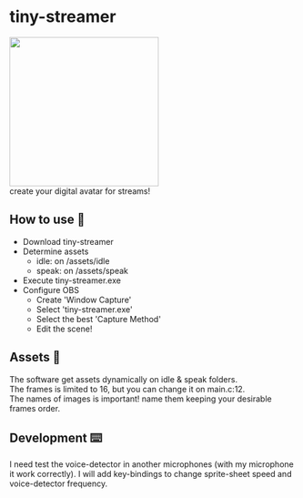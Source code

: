# tiny-streamer
<img width=262 src="https://github.com/FelipeIzolan/tiny-streamer/assets/80170121/cdf6500c-c8dc-48f4-ac59-117535af028e"></img>\
create your digital avatar for streams!

## How to use 🔑

- Download tiny-streamer
- Determine assets
  - idle: on /assets/idle
  - speak: on /assets/speak
- Execute tiny-streamer.exe
- Configure OBS
  - Create 'Window Capture'
  - Select 'tiny-streamer.exe'
  - Select the best 'Capture Method'
  - Edit the scene!

## Assets 👾
The software get assets dynamically on idle & speak folders.\
The frames is limited to 16, but you can change it on main.c:12.\
The names of images is important! name them keeping your desirable frames order.

## Development ⌨️
I need test the voice-detector in another microphones (with my microphone it work correctly).
I will add key-bindings to change sprite-sheet speed and voice-detector frequency.
